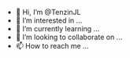 - 👋 Hi, I’m @TenzinJL
- 👀 I’m interested in ...
- 🌱 I’m currently learning ...
- 💞️ I’m looking to collaborate on ...
- 📫 How to reach me ...

<!---
TenzinJL/TenzinJL is a ✨ special ✨ repository because its `README.md` (this file) appears on your GitHub profile.
You can click the Preview link to take a look at your changes.
--->
